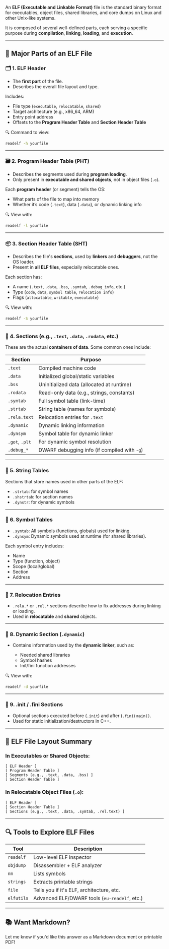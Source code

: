 An **ELF (Executable and Linkable Format)** file is the standard binary format for executables, object files, shared libraries, and core dumps on Linux and other Unix-like systems.

It is composed of several well-defined parts, each serving a specific purpose during **compilation**, **linking**, **loading**, and **execution**.

---

## 🧱 Major Parts of an ELF File

### 🗂️ 1. **ELF Header**

* The **first part** of the file.
* Describes the overall file layout and type.

Includes:

* File type (`executable`, `relocatable`, `shared`)
* Target architecture (e.g., x86\_64, ARM)
* Entry point address
* Offsets to the **Program Header Table** and **Section Header Table**

🔍 Command to view:

```bash
readelf -h yourfile
```

---

### 🗃️ 2. **Program Header Table (PHT)**

* Describes the segments used during **program loading**.
* Only present in **executable and shared objects**, not in object files (`.o`).

Each **program header** (or segment) tells the OS:

* What parts of the file to map into memory
* Whether it’s code (`.text`), data (`.data`), or dynamic linking info

🔍 View with:

```bash
readelf -l yourfile
```

---

### 📦 3. **Section Header Table (SHT)**

* Describes the file's **sections**, used by **linkers** and **debuggers**, not the OS loader.
* Present in **all ELF files**, especially relocatable ones.

Each section has:

* A name (`.text`, `.data`, `.bss`, `.symtab`, `.debug_info`, etc.)
* Type (`code`, `data`, `symbol table`, `relocation info`)
* Flags (`allocatable`, `writable`, `executable`)

🔍 View with:

```bash
readelf -S yourfile
```

---

### 📁 4. **Sections** (e.g., `.text`, `.data`, `.rodata`, etc.)

These are the actual **containers of data**. Some common ones include:

| Section        | Purpose                                      |
| -------------- | -------------------------------------------- |
| `.text`        | Compiled machine code                        |
| `.data`        | Initialized global/static variables          |
| `.bss`         | Uninitialized data (allocated at runtime)    |
| `.rodata`      | Read-only data (e.g., strings, constants)    |
| `.symtab`      | Full symbol table (link-time)                |
| `.strtab`      | String table (names for symbols)             |
| `.rela.text`   | Relocation entries for `.text`               |
| `.dynamic`     | Dynamic linking information                  |
| `.dynsym`      | Symbol table for dynamic linker              |
| `.got`, `.plt` | For dynamic symbol resolution                |
| `.debug_*`     | DWARF debugging info (if compiled with `-g`) |

---

### 🔗 5. **String Tables**

Sections that store names used in other parts of the ELF:

* `.strtab`: for symbol names
* `.shstrtab`: for section names
* `.dynstr`: for dynamic symbols

---

### 🧮 6. **Symbol Tables**

* `.symtab`: All symbols (functions, globals) used for linking.
* `.dynsym`: Dynamic symbols used at runtime (for shared libraries).

Each symbol entry includes:

* Name
* Type (function, object)
* Scope (local/global)
* Section
* Address

---

### 📐 7. **Relocation Entries**

* `.rela.*` or `.rel.*` sections describe how to fix addresses during linking or loading.
* Used in **relocatable** and **shared** objects.

---

### 🔧 8. **Dynamic Section (`.dynamic`)**

* Contains information used by the **dynamic linker**, such as:

  * Needed shared libraries
  * Symbol hashes
  * Init/fini function addresses

🔍 View with:

```bash
readelf -d yourfile
```

---

### 🧵 9. **.init / .fini Sections**

* Optional sections executed before (`.init`) and after (`.fini`) `main()`.
* Used for static initialization/destructors in C++.

---

## 🧭 ELF File Layout Summary

### In Executables or Shared Objects:

```text
[ ELF Header ]
[ Program Header Table ]
[ Segments (e.g., .text, .data, .bss) ]
[ Section Header Table ]
```

### In Relocatable Object Files (`.o`):

```text
[ ELF Header ]
[ Section Header Table ]
[ Sections (e.g., .text, .data, .symtab, .rel.text) ]
```

---

## 🔍 Tools to Explore ELF Files

| Tool       | Description                                   |
| ---------- | --------------------------------------------- |
| `readelf`  | Low-level ELF inspector                       |
| `objdump`  | Disassembler + ELF analyzer                   |
| `nm`       | Lists symbols                                 |
| `strings`  | Extracts printable strings                    |
| `file`     | Tells you if it's ELF, architecture, etc.     |
| `elfutils` | Advanced ELF/DWARF tools (`eu-readelf`, etc.) |

---

## 📚 Want Markdown?

Let me know if you'd like this answer as a Markdown document or printable PDF!
